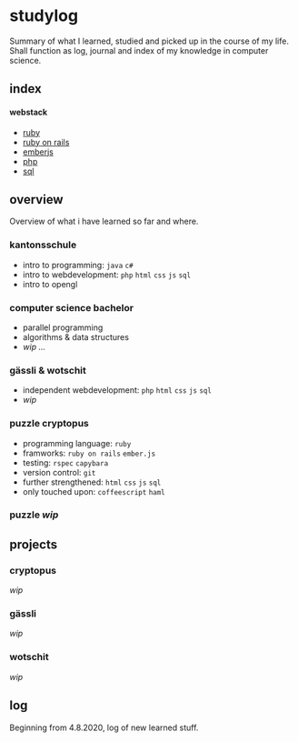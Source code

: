 # studylog
Summary of what I learned, studied and picked up in the course of my life. Shall function as log, journal and index of my knowledge in computer science.

## index
#### webstack
- [ruby](ruby.md)
- [ruby on rails](ruby_on_rails.md)
- [emberjs](emberjs.md)
- [php](php.md)
- [sql](sql.md)


## overview
Overview of what i have learned so far and where.

### kantonsschule
- intro to programming: `java` `c#`
- intro to webdevelopment: `php` `html` `css` `js` `sql`
- intro to opengl

### computer science bachelor
- parallel programming
- algorithms & data structures
- _wip ..._

### gässli & wotschit
- independent webdevelopment: `php` `html` `css` `js` `sql`
- _wip_

### puzzle cryptopus
- programming language: `ruby`
- framworks: `ruby on rails` `ember.js`
- testing: `rspec` `capybara`
- version control: `git`
- further strengthened: `html` `css` `js` `sql`
- only touched upon: `coffeescript` `haml`

### puzzle _wip_

## projects
### cryptopus
_wip_
### gässli
_wip_
### wotschit
_wip_

## log
Beginning from 4.8.2020, log of new learned stuff.
